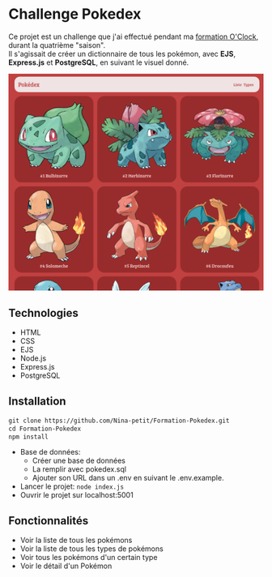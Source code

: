 # Challenge Pokedex

Ce projet est un challenge que j'ai effectué pendant ma [formation O'Clock](https://oclock.io/formations/developpeur-web-fullstack-javascript), durant la quatrième "saison".\
Il s'agissait de créer un dictionnaire de tous les pokémon, avec **EJS**, **Express.js** et **PostgreSQL**, en suivant le visuel donné.

![Visuel du projet](./resultat/home.png)

## Technologies

- HTML
- CSS
- EJS
- Node.js
- Express.js
- PostgreSQL

## Installation

```
git clone https://github.com/Nina-petit/Formation-Pokedex.git
cd Formation-Pokedex
npm install
```
- Base de données:
    - Créer une base de données
    - La remplir avec pokedex.sql
    - Ajouter son URL dans un .env en suivant le .env.example.
- Lancer le projet: `node index.js`
- Ouvrir le projet sur localhost:5001

## Fonctionnalités

- Voir la liste de tous les pokémons
- Voir la liste de tous les types de pokémons
- Voir tous les pokémons d'un certain type
- Voir le détail d'un Pokémon